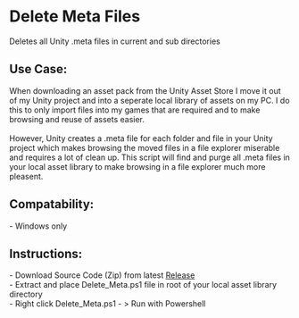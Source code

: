 # Delete Meta Files
Deletes all Unity .meta files in current and sub directories

<h2>Use Case:</h2>
When downloading an asset pack from the Unity Asset Store I move it out of my Unity project and into a seperate local library of assets on my PC. I do this to only import files into my games that are required and to make browsing and reuse of assets easier.
</br> </br>
However, Unity creates a .meta file for each folder and file in your Unity project which makes browsing the moved files in a file explorer miserable and requires a lot of clean up. This script will find and purge all .meta files in your local asset library to make browsing in a file explorer much more pleasent. </br>

<h2>Compatability:</h2>
- Windows only </br>

<h2>Instructions:</h2>
- Download Source Code (Zip) from latest <a href="https://github.com/Fenris42/Delete_Meta_Files/releases">Release</a> </br>
- Extract and place Delete_Meta.ps1 file in root of your local asset library directory </br>
- Right click Delete_Meta.ps1 - > Run with Powershell </br>
